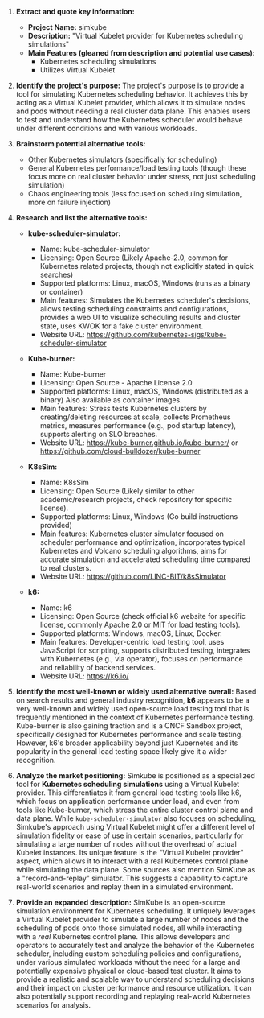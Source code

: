 1.  **Extract and quote key information:**
    *   **Project Name:** simkube
    *   **Description:** "Virtual Kubelet provider for Kubernetes scheduling simulations"
    *   **Main Features (gleaned from description and potential use cases):**
        *   Kubernetes scheduling simulations
        *   Utilizes Virtual Kubelet

2.  **Identify the project's purpose:**
    The project's purpose is to provide a tool for simulating Kubernetes scheduling behavior. It achieves this by acting as a Virtual Kubelet provider, which allows it to simulate nodes and pods without needing a real cluster data plane. This enables users to test and understand how the Kubernetes scheduler would behave under different conditions and with various workloads.

3.  **Brainstorm potential alternative tools:**
    *   Other Kubernetes simulators (specifically for scheduling)
    *   General Kubernetes performance/load testing tools (though these focus more on real cluster behavior under stress, not just scheduling simulation)
    *   Chaos engineering tools (less focused on scheduling simulation, more on failure injection)

4.  **Research and list the alternative tools:**

    *   **kube-scheduler-simulator:**
        *   Name: kube-scheduler-simulator
        *   Licensing: Open Source (Likely Apache-2.0, common for Kubernetes related projects, though not explicitly stated in quick searches)
        *   Supported platforms: Linux, macOS, Windows (runs as a binary or container)
        *   Main features: Simulates the Kubernetes scheduler's decisions, allows testing scheduling constraints and configurations, provides a web UI to visualize scheduling results and cluster state, uses KWOK for a fake cluster environment.
        *   Website URL: https://github.com/kubernetes-sigs/kube-scheduler-simulator

    *   **Kube-burner:**
        *   Name: Kube-burner
        *   Licensing: Open Source - Apache License 2.0
        *   Supported platforms: Linux, macOS, Windows (distributed as a binary) Also available as container images.
        *   Main features: Stress tests Kubernetes clusters by creating/deleting resources at scale, collects Prometheus metrics, measures performance (e.g., pod startup latency), supports alerting on SLO breaches.
        *   Website URL: https://kube-burner.github.io/kube-burner/ or https://github.com/cloud-bulldozer/kube-burner

    *   **K8sSim:**
        *   Name: K8sSim
        *   Licensing: Open Source (Likely similar to other academic/research projects, check repository for specific license).
        *   Supported platforms: Linux, Windows (Go build instructions provided)
        *   Main features: Kubernetes cluster simulator focused on scheduler performance and optimization, incorporates typical Kubernetes and Volcano scheduling algorithms, aims for accurate simulation and accelerated scheduling time compared to real clusters.
        *   Website URL: https://github.com/LINC-BIT/k8sSimulator

    *   **k6:**
        *   Name: k6
        *   Licensing: Open Source (check official k6 website for specific license, commonly Apache 2.0 or MIT for load testing tools).
        *   Supported platforms: Windows, macOS, Linux, Docker.
        *   Main features: Developer-centric load testing tool, uses JavaScript for scripting, supports distributed testing, integrates with Kubernetes (e.g., via operator), focuses on performance and reliability of backend services.
        *   Website URL: https://k6.io/

5.  **Identify the most well-known or widely used alternative overall:**
    Based on search results and general industry recognition, **k6** appears to be a very well-known and widely used open-source load testing tool that is frequently mentioned in the context of Kubernetes performance testing. Kube-burner is also gaining traction and is a CNCF Sandbox project, specifically designed for Kubernetes performance and scale testing. However, k6's broader applicability beyond just Kubernetes and its popularity in the general load testing space likely give it a wider recognition.

6.  **Analyze the market positioning:**
    Simkube is positioned as a specialized tool for **Kubernetes scheduling simulations** using a Virtual Kubelet provider. This differentiates it from general load testing tools like k6, which focus on application performance under load, and even from tools like Kube-burner, which stress the entire cluster control plane and data plane. While `kube-scheduler-simulator` also focuses on scheduling, Simkube's approach using Virtual Kubelet might offer a different level of simulation fidelity or ease of use in certain scenarios, particularly for simulating a large number of nodes without the overhead of actual Kubelet instances. Its unique feature is the "Virtual Kubelet provider" aspect, which allows it to interact with a real Kubernetes control plane while simulating the data plane. Some sources also mention SimKube as a "record-and-replay" simulator. This suggests a capability to capture real-world scenarios and replay them in a simulated environment.

7.  **Provide an expanded description:**
    SimKube is an open-source simulation environment for Kubernetes scheduling. It uniquely leverages a Virtual Kubelet provider to simulate a large number of nodes and the scheduling of pods onto those simulated nodes, all while interacting with a *real* Kubernetes control plane. This allows developers and operators to accurately test and analyze the behavior of the Kubernetes scheduler, including custom scheduling policies and configurations, under various simulated workloads without the need for a large and potentially expensive physical or cloud-based test cluster. It aims to provide a realistic and scalable way to understand scheduling decisions and their impact on cluster performance and resource utilization. It can also potentially support recording and replaying real-world Kubernetes scenarios for analysis.